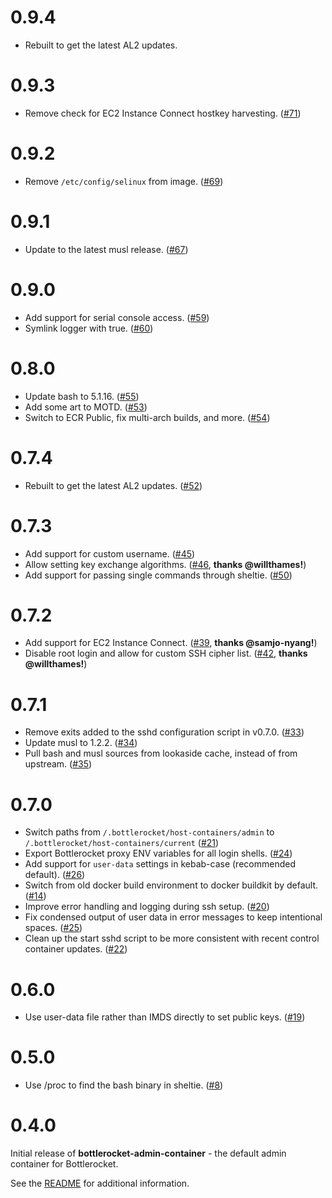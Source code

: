 # 0.9.4

* Rebuilt to get the latest AL2 updates.

# 0.9.3

* Remove check for EC2 Instance Connect hostkey harvesting. ([#71])

[#71]: https://github.com/bottlerocket-os/bottlerocket-admin-container/pull/71

# 0.9.2

* Remove `/etc/config/selinux` from image. ([#69])

[#69]: https://github.com/bottlerocket-os/bottlerocket-admin-container/pull/69

# 0.9.1

* Update to the latest musl release. ([#67])

[#67]: https://github.com/bottlerocket-os/bottlerocket-admin-container/pull/67

# 0.9.0

* Add support for serial console access. ([#59])
* Symlink logger with true. ([#60])

[#59]: https://github.com/bottlerocket-os/bottlerocket-admin-container/pull/59
[#60]: https://github.com/bottlerocket-os/bottlerocket-admin-container/pull/60

# 0.8.0

* Update bash to 5.1.16. ([#55])
* Add some art to MOTD. ([#53])
* Switch to ECR Public, fix multi-arch builds, and more. ([#54])

[#53]: https://github.com/bottlerocket-os/bottlerocket-admin-container/pull/53
[#54]: https://github.com/bottlerocket-os/bottlerocket-admin-container/pull/54
[#55]: https://github.com/bottlerocket-os/bottlerocket-admin-container/pull/55

# 0.7.4

* Rebuilt to get the latest AL2 updates. ([#52])

[#52]: https://github.com/bottlerocket-os/bottlerocket-admin-container/pull/52

# 0.7.3

* Add support for custom username. ([#45])
* Allow setting key exchange algorithms. ([#46], **thanks  @willthames!**)
* Add support for passing single commands through sheltie. ([#50])

[#45]: https://github.com/bottlerocket-os/bottlerocket-admin-container/pull/45
[#46]: https://github.com/bottlerocket-os/bottlerocket-admin-container/pull/46
[#50]: https://github.com/bottlerocket-os/bottlerocket-admin-container/pull/50

# 0.7.2

* Add support for EC2 Instance Connect. ([#39], **thanks @samjo-nyang!**)
* Disable root login and allow for custom SSH cipher list. ([#42], **thanks  @willthames!**)

[#39]: https://github.com/bottlerocket-os/bottlerocket-admin-container/pull/39
[#42]: https://github.com/bottlerocket-os/bottlerocket-admin-container/pull/42

# 0.7.1

* Remove exits added to the sshd configuration script in v0.7.0. ([#33])
* Update musl to 1.2.2. ([#34])
* Pull bash and musl sources from lookaside cache, instead of from upstream. ([#35])

[#33]: https://github.com/bottlerocket-os/bottlerocket-admin-container/pull/33
[#34]: https://github.com/bottlerocket-os/bottlerocket-admin-container/pull/34
[#35]: https://github.com/bottlerocket-os/bottlerocket-admin-container/pull/35

# 0.7.0

* Switch paths from `/.bottlerocket/host-containers/admin` to `/.bottlerocket/host-containers/current` ([#21])
* Export Bottlerocket proxy ENV variables for all login shells. ([#24])
* Add support for `user-data` settings in kebab-case (recommended default). ([#26])
* Switch from old docker build environment to docker buildkit by default. ([#14])
* Improve error handling and logging during ssh setup. ([#20])
* Fix condensed output of user data in error messages to keep intentional spaces. ([#25])
* Clean up the start sshd script to be more consistent with recent control container updates. ([#22])

[#14]: https://github.com/bottlerocket-os/bottlerocket-admin-container/pull/14
[#20]: https://github.com/bottlerocket-os/bottlerocket-admin-container/pull/20
[#21]: https://github.com/bottlerocket-os/bottlerocket-admin-container/pull/21
[#22]: https://github.com/bottlerocket-os/bottlerocket-admin-container/pull/22
[#24]: https://github.com/bottlerocket-os/bottlerocket-admin-container/pull/24
[#25]: https://github.com/bottlerocket-os/bottlerocket-admin-container/pull/25
[#26]: https://github.com/bottlerocket-os/bottlerocket-admin-container/pull/26

# 0.6.0

* Use user-data file rather than IMDS directly to set public keys. ([#19])

[#19]: https://github.com/bottlerocket-os/bottlerocket-admin-container/pull/19

# 0.5.0

* Use /proc to find the bash binary in sheltie. ([#8])

[#8]: https://github.com/bottlerocket-os/bottlerocket-admin-container/pull/8

# 0.4.0

Initial release of **bottlerocket-admin-container** - the default admin container for Bottlerocket.

See the [README](README.md) for additional information.
